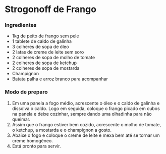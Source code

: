 # Strogonoff de Frango

### Ingredientes
 - 1kg de peito de frango sem pele
 - 1 tablete de caldo de galinha
 - 3 colheres de sopa de óleo
 - 2 latas de creme de leite sem soro
 - 2 colheres de sopa de molho de tomate
 - 2 colheres de sopa de ketchup
 - 2 colheres de sopa de mostarda
 - Champignon
 - Batata palha e arroz branco para acompanhar

### Modo de preparo
 1. Em uma panela a fogo médio, acrescente o óleo e o caldo de galinha e dissolva o caldo. Logo em seguida, coloque o frango picado em cubos na panela e deixe cozinhar, sempre dando uma olhadinha para não queimar.
 2. Assim que o frango estiver bem cozido, acrescente o molho de tomate, o ketchup, a mostarda e o champignon a gosto.
 3. Abaixe o fogo e coloque o creme de leite e mexa bem até se tornar um creme homogêneo.
 4. Está pronto para servir.

